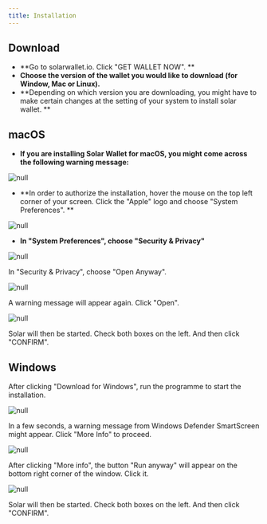 ```yaml
---
title: Installation
---
```

## Download

* **Go to solarwallet.io. Click "GET WALLET NOW". **
* **Choose the version of the wallet you would like to download (for Window, Mac or Linux).**
* **Depending on which version you are downloading, you might have to make certain changes at the setting of your system to install solar wallet. **

## macOS

* **If you are installing Solar Wallet for macOS, you might come across the following warning message:**

![null](/images/3.png)

* **In order to authorize the installation, hover the mouse on the top left corner of your screen. Click the "Apple" logo and choose "System Preferences". **

![null](/images/4.png)

* **In "System Preferences", choose "Security & Privacy"**

![null](/images/5.png)

In "Security & Privacy", choose "Open Anyway". 

![null](/images/6.png)

A warning message will appear again. Click "Open".

![null](/images/7.png)

Solar will then be started. Check both boxes on the left. And then click "CONFIRM".

## Windows

After clicking "Download for Windows", run the programme to start the installation.  

![null](/images/a.png)

In a few seconds, a warning message from Windows Defender SmartScreen might appear. Click "More Info" to proceed.

![null](/images/b.png)

After clicking "More info", the button "Run anyway" will appear on the bottom right corner of the window. Click it. 

![null](/images/c.png)

Solar will then be started. Check both boxes on the left. And then click "CONFIRM".
